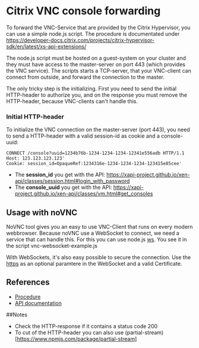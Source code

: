 # Citrix VNC console forwarding
To forward the VNC-Service that are provided by the Citrix Hypervisor, you can use a simple node.js script. The procedure is documentated under https://developer-docs.citrix.com/projects/citrix-hypervisor-sdk/en/latest/xs-api-extensions/

The node.js script must be hosted on a guest-system on your cluster and they must have access to the master-server on port 443 (which provides the VNC service). The scripts starts a TCP-server, that your VNC-client can connect from outside, and forward the connection to the master.

The only tricky step is the initializing. First you need to send the initial HTTP-header to authorize you, and on the response you must remove the HTTP-header, because VNC-clients can't handle this.

### Initial HTTP-header
To initialize the VNC connection on the master-server (port 443), you need to send a HTTP-header with a valid session-id as cookie and a console-uuid:
```
CONNECT /console?uuid=1234b76b-1234-1234-1234-12341e556adb HTTP/1.1
Host: 123.123.123.123'
Cookie: session_id=OpaqueRef:1234316e-1234-1234-1234-123415e85cee'
```
* The **session_id** you get with the API: https://xapi-project.github.io/xen-api/classes/session.html#login_with_password
* The **console_uuid** you get with the API: https://xapi-project.github.io/xen-api/classes/vm.html#get_consoles


## Usage with noVNC
NoVNC tool gives you an easy to use VNC-Client that runs on every modern webbrowser. Because noVNC use a WebSocket to connect, we need a service that can handle this. For this you can use node.js [ws](https://www.npmjs.com/package/ws). You see it in the script vnc-websocket-example.js

With WebSockets, it's also easy possible to secure the connection. Use the [https](https://www.npmjs.com/package/https) as an optional paramtere in the WebSocket and a valid Certificate.

## References
* [Procedure](https://developer-docs.citrix.com/projects/citrix-hypervisor-sdk/en/latest/xs-api-extensions/)
* [API documentation](https://developer-docs.citrix.com/projects/citrix-hypervisor-sdk/en/latest/xs-api-extensions/)

##Notes
* Check the HTTP-response if it contains a status code 200 
* To cut of the HTTP-header you can also use (partial-stream)[https://www.npmjs.com/package/partial-stream]
